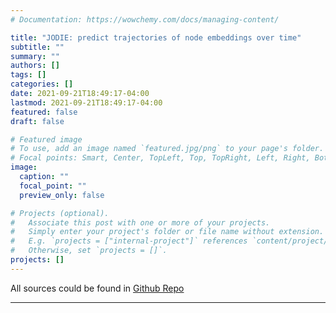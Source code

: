 ```yaml
---
# Documentation: https://wowchemy.com/docs/managing-content/

title: "JODIE: predict trajectories of node embeddings over time"
subtitle: ""
summary: ""
authors: []
tags: []
categories: []
date: 2021-09-21T18:49:17-04:00
lastmod: 2021-09-21T18:49:17-04:00
featured: false
draft: false

# Featured image
# To use, add an image named `featured.jpg/png` to your page's folder.
# Focal points: Smart, Center, TopLeft, Top, TopRight, Left, Right, BottomLeft, Bottom, BottomRight.
image:
  caption: ""
  focal_point: ""
  preview_only: false

# Projects (optional).
#   Associate this post with one or more of your projects.
#   Simply enter your project's folder or file name without extension.
#   E.g. `projects = ["internal-project"]` references `content/project/deep-learning/index.md`.
#   Otherwise, set `projects = []`.
projects: []
---
```


All sources could be found in [Github Repo](https://github.com/srijankr/jodie)



---

